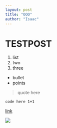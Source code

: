 ```yaml
---
layout: post
title: "OOO"
author: "Isaac"
---
```



# TESTPOST

1. list
2. two
3. three


* bullet
* points

> quote here

`code here 1+1`

[link](https://google.com)

<!--comment -->

![](https://isaac-art.github.io/images/test.png)